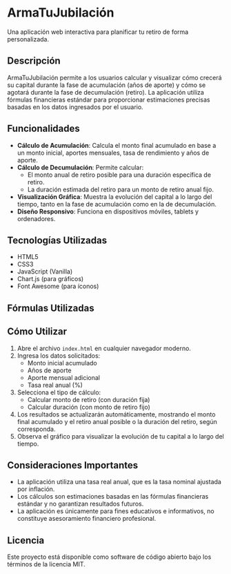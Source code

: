 # ArmaTuJubilación

Una aplicación web interactiva para planificar tu retiro de forma personalizada.

## Descripción

ArmaTuJubilación permite a los usuarios calcular y visualizar cómo crecerá su capital durante la fase de acumulación (años de aporte) y cómo se agotará durante la fase de decumulación (retiro). La aplicación utiliza fórmulas financieras estándar para proporcionar estimaciones precisas basadas en los datos ingresados por el usuario.

## Funcionalidades

- **Cálculo de Acumulación**: Calcula el monto final acumulado en base a un monto inicial, aportes mensuales, tasa de rendimiento y años de aporte.
- **Cálculo de Decumulación**: Permite calcular:
  - El monto anual de retiro posible para una duración específica de retiro.
  - La duración estimada del retiro para un monto de retiro anual fijo.
- **Visualización Gráfica**: Muestra la evolución del capital a lo largo del tiempo, tanto en la fase de acumulación como en la de decumulación.
- **Diseño Responsivo**: Funciona en dispositivos móviles, tablets y ordenadores.

## Tecnologías Utilizadas

- HTML5
- CSS3
- JavaScript (Vanilla)
- Chart.js (para gráficos)
- Font Awesome (para íconos)

## Fórmulas Utilizadas


## Cómo Utilizar

1. Abre el archivo `index.html` en cualquier navegador moderno.
2. Ingresa los datos solicitados:
   - Monto inicial acumulado
   - Años de aporte
   - Aporte mensual adicional
   - Tasa real anual (%)
3. Selecciona el tipo de cálculo:
   - Calcular monto de retiro (con duración fija)
   - Calcular duración (con monto de retiro fijo)
4. Los resultados se actualizarán automáticamente, mostrando el monto final acumulado y el retiro anual posible o la duración del retiro, según corresponda.
5. Observa el gráfico para visualizar la evolución de tu capital a lo largo del tiempo.

## Consideraciones Importantes

- La aplicación utiliza una tasa real anual, que es la tasa nominal ajustada por inflación.
- Los cálculos son estimaciones basadas en las fórmulas financieras estándar y no garantizan resultados futuros.
- La aplicación es únicamente para fines educativos e informativos, no constituye asesoramiento financiero profesional.

## Licencia

Este proyecto está disponible como software de código abierto bajo los términos de la licencia MIT. 